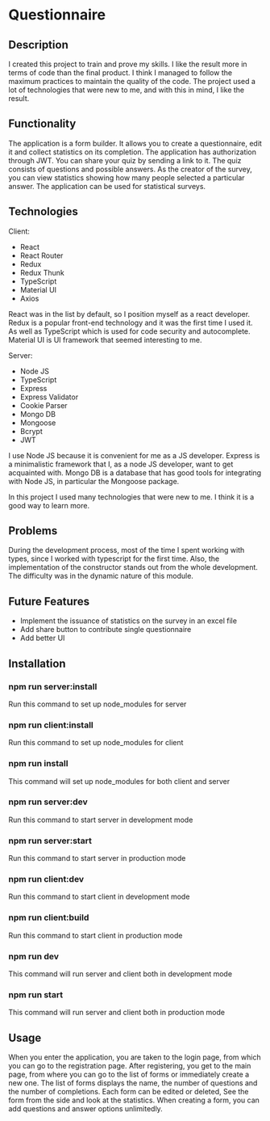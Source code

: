 # Questionnaire

## Description

I created this project to train and prove my skills.
I like the result more in terms of code than the final product.
I think I managed to follow the maximum practices to maintain the quality of the code.
The project used a lot of technologies that were new to me, and with this in mind, I like the result.

## Functionality

The application is a form builder.
It allows you to create a questionnaire, edit it and collect statistics on its completion.
The application has authorization through JWT. 
You can share your quiz by sending a link to it. 
The quiz consists of questions and possible answers. 
As the creator of the survey, you can view statistics showing how many people selected a particular answer. 
The application can be used for statistical surveys.

## Technologies

Client:

* React
* React Router
* Redux
* Redux Thunk
* TypeScript
* Material UI
* Axios 

React was in the list by default, so I position myself as a react developer.
Redux is a popular front-end technology and it was the first time I used it.
As well as TypeScript which is used for code security and autocomplete.
Material UI is UI framework that seemed interesting to me.

Server:

* Node JS
* TypeScript
* Express
* Express Validator
* Cookie Parser
* Mongo DB
* Mongoose
* Bcrypt
* JWT

I use Node JS because it is convenient for me as a JS developer.
Express is a minimalistic framework that I, as a node JS developer, want to get acquainted with.
Mongo DB is a database that has good tools for integrating with Node JS, in particular the Mongoose package.

In this project I used many technologies that were new to me. 
I think it is a good way to learn more.

## Problems

During the development process, most of the time I spent working with types, since I worked with typescript for the first time.
Also, the implementation of the constructor stands out from the whole development.
The difficulty was in the dynamic nature of this module.

## Future Features

* Implement the issuance of statistics on the survey in an excel file
* Add share button to contribute single questionnaire
* Add better UI

## Installation

### npm run server:install

Run this command to set up node_modules for server

### npm run client:install

Run this command to set up node_modules for client

### npm run install

This command will set up node_modules for both client and server

### npm run server:dev

Run this command to start server in development mode

### npm run server:start

Run this command to start server in production mode

### npm run client:dev

Run this command to start client in development mode

### npm run client:build

Run this command to start client in production mode

### npm run dev

This command will run server and client both in development mode

### npm run start

This command will run server and client both in production mode

## Usage

When you enter the application, you are taken to the login page, from which you can go to the registration page.
After registering, you get to the main page, from where you can go to the list of forms or immediately create a new one.
The list of forms displays the name, the number of questions and the number of completions.
Each form can be edited or deleted, See the form from the side and look at the statistics.
When creating a form, you can add questions and answer options unlimitedly.